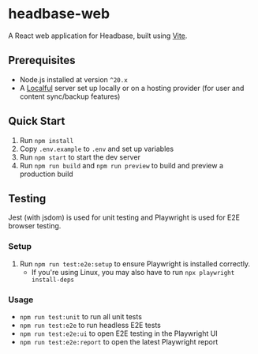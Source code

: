 # headbase-web

A React web application for Headbase, built using [Vite](https://vitejs.dev/).

## Prerequisites
- Node.js installed at version `^20.x`
- A [Localful](https://github.com/ben-ryder/localful) server set up locally or on a hosting provider (for user and content sync/backup features)

## Quick Start
1. Run `npm install`
2. Copy `.env.example` to `.env` and set up variables
3. Run `npm start` to start the dev server
4. Run `npm run build` and `npm run preview` to build and preview a production build

## Testing
Jest (with jsdom) is used for unit testing and Playwright is used for E2E browser testing.

### Setup
1. Run `npm run test:e2e:setup` to ensure Playwright is installed correctly.
   - If you're using Linux, you may also have to run `npx playwright install-deps`

### Usage
- `npm run test:unit` to run all unit tests
- `npm run test:e2e` to run headless E2E tests
- `npm run test:e2e:ui` to open E2E testing in the Playwright UI
- `npm run test:e2e:report` to open the latest Playwright report
